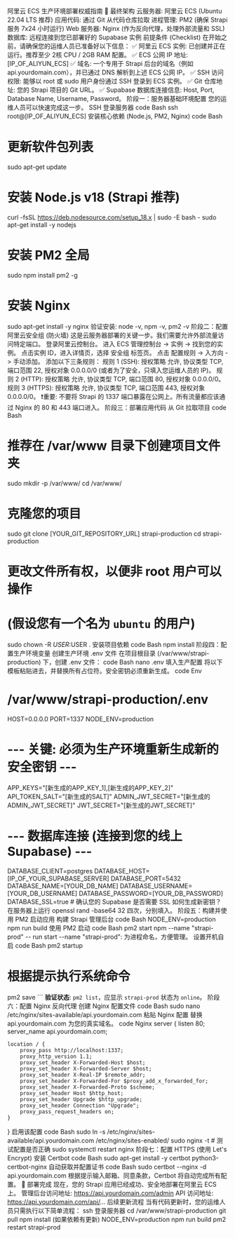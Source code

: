 阿里云 ECS 生产环境部署权威指南
🎯 最终架构
云服务器: 阿里云 ECS (Ubuntu 22.04 LTS 推荐)
应用代码: 通过 Git 从代码仓库拉取
进程管理: PM2 (确保 Strapi 服务 7x24 小时运行)
Web 服务器: Nginx (作为反向代理，处理外部流量和 SSL)
数据库: 远程连接到您已部署好的 Supabase 实例
前提条件 (Checklist)
在开始之前，请确保您的运维人员已准备好以下信息：
✅ 阿里云 ECS 实例: 已创建并正在运行。推荐至少 2核 CPU / 2GB RAM 配置。
✅ ECS 公网 IP 地址: [IP_OF_ALIYUN_ECS]
✅ 域名: 一个专用于 Strapi 后台的域名（例如 api.yourdomain.com），并已通过 DNS 解析到上述 ECS 公网 IP。
✅ SSH 访问权限: 能够以 root 或 sudo 用户身份通过 SSH 登录到 ECS 实例。
✅ Git 仓库地址: 您的 Strapi 项目的 Git URL。
✅ Supabase 数据库连接信息: Host, Port, Database Name, Username, Password。
阶段一：服务器基础环境配置
您的运维人员可以快速完成这一步。
SSH 登录服务器
code
Bash
ssh root@[IP_OF_ALIYUN_ECS]
安装核心依赖 (Node.js, PM2, Nginx)
code
Bash
# 更新软件包列表
sudo apt-get update

# 安装 Node.js v18 (Strapi 推荐)
curl -fsSL https://deb.nodesource.com/setup_18.x | sudo -E bash -
sudo apt-get install -y nodejs

# 安装 PM2 全局
sudo npm install pm2 -g

# 安装 Nginx
sudo apt-get install -y nginx
验证安装: node -v, npm -v, pm2 -v
阶段二：配置阿里云安全组 (防火墙)
这是云服务器部署的关键一步。我们需要允许外部流量访问特定端口。
登录阿里云控制台。
进入 ECS 管理控制台 -> 实例 -> 找到您的实例。
点击实例 ID，进入详情页，选择 安全组 标签页。
点击 配置规则 -> 入方向 -> 手动添加。
添加以下三条规则：
规则 1 (SSH): 授权策略 允许, 协议类型 TCP, 端口范围 22, 授权对象 0.0.0.0/0 (或者为了安全，只填入您运维人员的 IP)。
规则 2 (HTTP): 授权策略 允许, 协议类型 TCP, 端口范围 80, 授权对象 0.0.0.0/0。
规则 3 (HTTPS): 授权策略 允许, 协议类型 TCP, 端口范围 443, 授权对象 0.0.0.0/0。
❗重要: 不要将 Strapi 的 1337 端口暴露在公网上。所有流量都应该通过 Nginx 的 80 和 443 端口进入。
阶段三：部署应用代码
从 Git 拉取项目
code
Bash
# 推荐在 /var/www 目录下创建项目文件夹
sudo mkdir -p /var/www/
cd /var/www/

# 克隆您的项目
sudo git clone [YOUR_GIT_REPOSITORY_URL] strapi-production
cd strapi-production

# 更改文件所有权，以便非 root 用户可以操作
# (假设您有一个名为 `ubuntu` 的用户)
sudo chown -R $USER:$USER .
安装项目依赖
code
Bash
npm install
阶段四：配置生产环境变量
创建生产环境 .env 文件
在项目根目录 (/var/www/strapi-production) 下，创建 .env 文件：
code
Bash
nano .env
填入生产配置
将以下模板粘贴进去，并替换所有占位符。安全密钥必须重新生成。
code
Env
# /var/www/strapi-production/.env

HOST=0.0.0.0
PORT=1337
NODE_ENV=production

# --- 关键: 必须为生产环境重新生成新的安全密钥 ---
APP_KEYS="[新生成的APP_KEY_1],[新生成的APP_KEY_2]"
API_TOKEN_SALT="[新生成的SALT]"
ADMIN_JWT_SECRET="[新生成的ADMIN_JWT_SECRET]"
JWT_SECRET="[新生成的JWT_SECRET]"

# --- 数据库连接 (连接到您的线上Supabase) ---
DATABASE_CLIENT=postgres
DATABASE_HOST=[IP_OF_YOUR_SUPABASE_SERVER]
DATABASE_PORT=5432
DATABASE_NAME=[YOUR_DB_NAME]
DATABASE_USERNAME=[YOUR_DB_USERNAME]
DATABASE_PASSWORD=[YOUR_DB_PASSWORD]
DATABASE_SSL=true # 确认您的 Supabase 是否需要 SSL
如何生成新密钥？ 在服务器上运行 openssl rand -base64 32 四次，分别填入。
阶段五：构建并使用 PM2 启动应用
构建 Strapi 管理后台
code
Bash
NODE_ENV=production npm run build
使用 PM2 启动
code
Bash
pm2 start npm --name "strapi-prod" -- run start
--name "strapi-prod": 为进程命名，方便管理。
设置开机自启
code
Bash
pm2 startup
# 根据提示执行系统命令
pm2 save
```    **验证状态**: `pm2 list`，应显示 `strapi-prod` 状态为 `online`。
阶段六：配置 Nginx 反向代理
创建 Nginx 配置文件
code
Bash
sudo nano /etc/nginx/sites-available/api.yourdomain.com
粘贴 Nginx 配置
替换 api.yourdomain.com 为您的真实域名。
code
Nginx
server {
    listen 80;
    server_name api.yourdomain.com;

    location / {
        proxy_pass http://localhost:1337;
        proxy_http_version 1.1;
        proxy_set_header X-Forwarded-Host $host;
        proxy_set_header X-Forwarded-Server $host;
        proxy_set_header X-Real-IP $remote_addr;
        proxy_set_header X-Forwarded-For $proxy_add_x_forwarded_for;
        proxy_set_header X-Forwarded-Proto $scheme;
        proxy_set_header Host $http_host;
        proxy_set_header Upgrade $http_upgrade;
        proxy_set_header Connection "Upgrade";
        proxy_pass_request_headers on;
    }
}
启用该配置
code
Bash
sudo ln -s /etc/nginx/sites-available/api.yourdomain.com /etc/nginx/sites-enabled/
sudo nginx -t  # 测试配置是否正确
sudo systemctl restart nginx
阶段七：配置 HTTPS (使用 Let's Encrypt)
安装 Certbot
code
Bash
sudo apt-get install -y certbot python3-certbot-nginx
自动获取并配置证书
code
Bash
sudo certbot --nginx -d api.yourdomain.com
根据提示输入邮箱、同意条款，Certbot 将自动完成所有配置。
🎉 部署完成
现在，您的 Strapi 应用已经成功、安全地部署在阿里云 ECS 上。
管理后台访问地址: https://api.yourdomain.com/admin
API 访问地址: https://api.yourdomain.com/api/...
后续更新流程
当有代码更新时，您的运维人员只需执行以下简单流程：
ssh 登录服务器
cd /var/www/strapi-production
git pull
npm install (如果依赖有更新)
NODE_ENV=production npm run build
pm2 restart strapi-prod